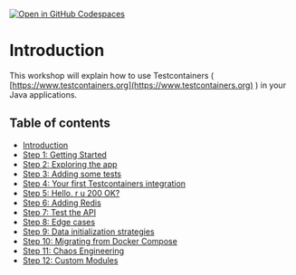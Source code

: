 [![Open in GitHub Codespaces](https://github.com/codespaces/badge.svg)](https://github.com/codespaces/new?hide_repo_select=true&ref=master&repo=140400673&machine=standardLinux32gb&location=WestEurope)

# Introduction

This workshop will explain how to use Testcontainers \( [https://www.testcontainers.org](https://www.testcontainers.org) \) in your Java applications.

## Table of contents

* [Introduction](README.md)
* [Step 1: Getting Started](step-1-getting-started.md)
* [Step 2: Exploring the app](step-2-exploring-the-app.md)
* [Step 3: Adding some tests](step-3-adding-some-tests.md)
* [Step 4: Your first Testcontainers integration](step-4-your-first-testcontainers-integration.md)
* [Step 5: Hello, r u 200 OK?](step-5-dude-r-u-200-ok.md)
* [Step 6: Adding Redis](step-6-adding-redis.md)
* [Step 7: Test the API](step-7-test-the-api.md)
* [Step 8: Edge cases](step-8-edge-cases.md)
* [Step 9: Data initialization strategies](step-9-data-init-strategies.md)
* [Step 10: Migrating from Docker Compose](step-10-migrating-from-docker-compose.md)
* [Step 11: Chaos Engineering](step-11-chaos-engineering.md)
* [Step 12: Custom Modules](step-12-custom-modules.md)

